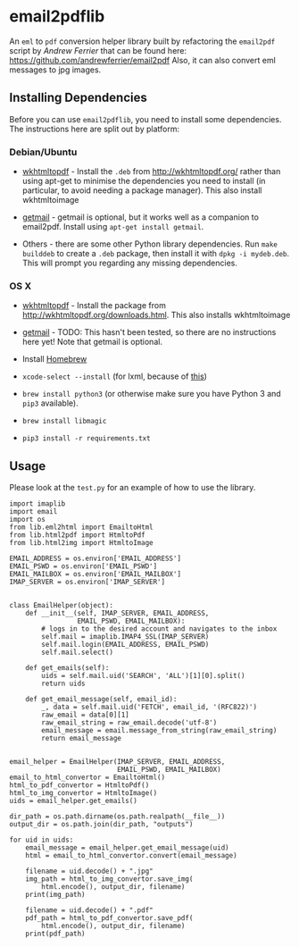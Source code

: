 # email2pdflib

An `eml` to `pdf` conversion helper library built by refactoring the `email2pdf` script by *Andrew Ferrier* that can be found here: https://github.com/andrewferrier/email2pdf
Also, it can also convert eml messages to jpg images.

## Installing Dependencies

Before you can use `email2pdflib`, you need to install some dependencies. The
instructions here are split out by platform:

### Debian/Ubuntu

* [wkhtmltopdf](http://wkhtmltopdf.org/) - Install the `.deb` from
  http://wkhtmltopdf.org/ rather than using apt-get to minimise the
  dependencies you need to install (in particular, to avoid needing a package
  manager). This also install wkhtmltoimage

* [getmail](http://pyropus.ca/software/getmail/) - getmail is optional, but it
  works well as a companion to email2pdf. Install using `apt-get install
  getmail`.

* Others - there are some other Python library dependencies. Run `make
  builddeb` to create a `.deb` package, then install it with `dpkg -i
  mydeb.deb`. This will prompt you regarding any missing dependencies.

### OS X

* [wkhtmltopdf](http://wkhtmltopdf.org/) - Install the package from
  http://wkhtmltopdf.org/downloads.html. This also installs wkhtmltoimage

* [getmail](http://pyropus.ca/software/getmail/) - TODO: This hasn't been
  tested, so there are no instructions here yet! Note that getmail is
  optional.

* Install [Homebrew](http://brew.sh/)

* `xcode-select --install` (for lxml, because of
  [this](http://stackoverflow.com/questions/19548011/cannot-install-lxml-on-mac-os-x-10-9))

* `brew install python3` (or otherwise make sure you have Python 3 and `pip3`
  available).

* `brew install libmagic`

* `pip3 install -r requirements.txt`

## Usage

Please look at the `test.py` for an example of how to use the library.

```
import imaplib
import email
import os
from lib.eml2html import EmailtoHtml
from lib.html2pdf import HtmltoPdf
from lib.html2img import HtmltoImage

EMAIL_ADDRESS = os.environ['EMAIL_ADDRESS']
EMAIL_PSWD = os.environ['EMAIL_PSWD']
EMAIL_MAILBOX = os.environ['EMAIL_MAILBOX']
IMAP_SERVER = os.environ['IMAP_SERVER']


class EmailHelper(object):
    def __init__(self, IMAP_SERVER, EMAIL_ADDRESS,
                 EMAIL_PSWD, EMAIL_MAILBOX):
        # logs in to the desired account and navigates to the inbox
        self.mail = imaplib.IMAP4_SSL(IMAP_SERVER)
        self.mail.login(EMAIL_ADDRESS, EMAIL_PSWD)
        self.mail.select()

    def get_emails(self):
        uids = self.mail.uid('SEARCH', 'ALL')[1][0].split()
        return uids

    def get_email_message(self, email_id):
        _, data = self.mail.uid('FETCH', email_id, '(RFC822)')
        raw_email = data[0][1]
        raw_email_string = raw_email.decode('utf-8')
        email_message = email.message_from_string(raw_email_string)
        return email_message


email_helper = EmailHelper(IMAP_SERVER, EMAIL_ADDRESS,
                           EMAIL_PSWD, EMAIL_MAILBOX)
email_to_html_convertor = EmailtoHtml()
html_to_pdf_convertor = HtmltoPdf()
html_to_img_convertor = HtmltoImage()
uids = email_helper.get_emails()

dir_path = os.path.dirname(os.path.realpath(__file__))
output_dir = os.path.join(dir_path, "outputs")

for uid in uids:
    email_message = email_helper.get_email_message(uid)
    html = email_to_html_convertor.convert(email_message)

    filename = uid.decode() + ".jpg"
    img_path = html_to_img_convertor.save_img(
        html.encode(), output_dir, filename)
    print(img_path)

    filename = uid.decode() + ".pdf"
    pdf_path = html_to_pdf_convertor.save_pdf(
        html.encode(), output_dir, filename)
    print(pdf_path)
```
